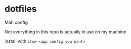 # dotfiles

Mah config

Not everything in this repo is actually in use on my machine

install with `stow <app config you want>`

